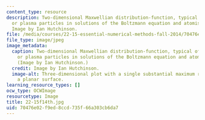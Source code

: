 ```yaml
---
content_type: resource
description: Two-dimensional Maxwellian distribution-function, typical of gas molecules
  or plasma particles in solutions of the Boltzmann equation and atomistic simulations.
  Image by Ian Hutchinson.
file: /media/courses/22-15-essential-numerical-methods-fall-2014/70476e02f9ed8ccd735f66a303cb6da7_22-15f14th.jpg
file_type: image/jpeg
image_metadata:
  caption: Two-dimensional Maxwellian distribution-function, typical of gas molecules
    or plasma particles in solutions of the Boltzmann equation and atomistic simulations.
    (Image by Ian Hutchinson.)
  credit: Image by Ian Hutchinson.
  image-alt: Three-dimensional plot with a single substantial maximum rising above
    a planar surface.
learning_resource_types: []
ocw_type: OCWImage
resourcetype: Image
title: 22-15f14th.jpg
uid: 70476e02-f9ed-8ccd-735f-66a303cb6da7
---
```

